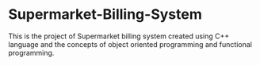 # Supermarket-Billing-System
This is the project of Supermarket billing system created using C++ language and the concepts of object oriented programming and functional programming.
